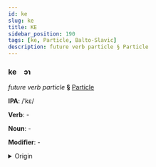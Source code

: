 ```yaml
---
id: ke
slug: ke
title: KE
sidebar_position: 190
tags: [ke, Particle, Balto-Slavic]
description: future verb particle § Particle
---
```


### ke&emsp;<span kind="abugida">ɔɿ</span>

*future verb particle* **§** [Particle](../../tags/Particle)

**IPA**: /ˈkɛ/

**Verb**: -

**Noun**: -

**Modifier**: -

<details>
    <summary>Origin</summary>
    Macedonian ќе [cɛ]<br/>
    <em>Balto-Slavic Language Family</em>
</details>
